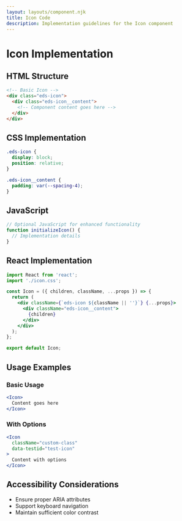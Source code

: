 ```yaml
---
layout: layouts/component.njk
title: Icon Code
description: Implementation guidelines for the Icon component
---
```


# Icon Implementation

## HTML Structure

```html
<!-- Basic Icon -->
<div class="eds-icon">
  <div class="eds-icon__content">
    <!-- Component content goes here -->
  </div>
</div>
```

## CSS Implementation

```css
.eds-icon {
  display: block;
  position: relative;
}

.eds-icon__content {
  padding: var(--spacing-4);
}
```

## JavaScript

```javascript
// Optional JavaScript for enhanced functionality
function initializeIcon() {
  // Implementation details
}
```

## React Implementation

```jsx
import React from 'react';
import './icon.css';

const Icon = ({ children, className, ...props }) => {
  return (
    <div className={`eds-icon ${className || ''}`} {...props}>
      <div className="eds-icon__content">
        {children}
      </div>
    </div>
  );
};

export default Icon;
```

## Usage Examples

### Basic Usage

```jsx
<Icon>
  Content goes here
</Icon>
```

### With Options

```jsx
<Icon 
  className="custom-class"
  data-testid="test-icon"
>
  Content with options
</Icon>
```

## Accessibility Considerations

- Ensure proper ARIA attributes
- Support keyboard navigation
- Maintain sufficient color contrast
